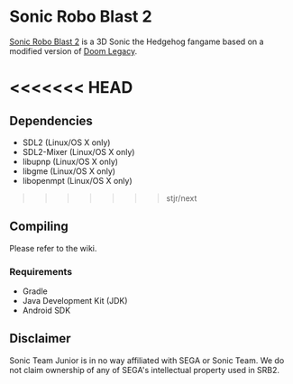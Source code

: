 # Sonic Robo Blast 2

[Sonic Robo Blast 2](https://srb2.org/) is a 3D Sonic the Hedgehog fangame based on a modified version of [Doom Legacy](http://doomlegacy.sourceforge.net/).

<<<<<<< HEAD
=======
## Dependencies
- SDL2 (Linux/OS X only)
- SDL2-Mixer (Linux/OS X only)
- libupnp (Linux/OS X only)
- libgme (Linux/OS X only)
- libopenmpt (Linux/OS X only)

>>>>>>> stjr/next
## Compiling

Please refer to the wiki.

### Requirements
- Gradle
- Java Development Kit (JDK)
- Android SDK

## Disclaimer
Sonic Team Junior is in no way affiliated with SEGA or Sonic Team. We do not claim ownership of any of SEGA's intellectual property used in SRB2.
